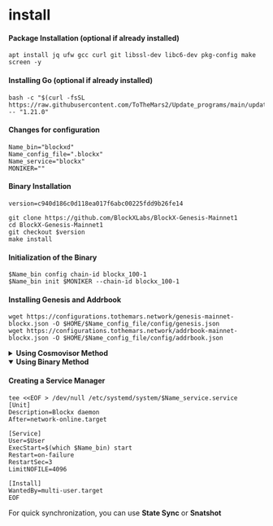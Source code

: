 # install

#### Package Installation (optional if already installed)

```
apt install jq ufw gcc curl git libssl-dev libc6-dev pkg-config make screen -y
```

#### Installing Go (optional if already installed)

```
bash -c "$(curl -fsSL https://raw.githubusercontent.com/ToTheMars2/Update_programs/main/update_go.sh)" -- "1.21.0"
```

#### Changes for configuration
```
Name_bin="blockxd"
Name_config_file=".blockx"
Name_service="blockx"
MONIKER=""
```

#### Binary Installation

```
version=c940d186c0d118ea017f6abc00225fdd9b26fe14

git clone https://github.com/BlockXLabs/BlockX-Genesis-Mainnet1
cd BlockX-Genesis-Mainnet1
git checkout $version
make install

```

#### Initialization of the Binary

```
$Name_bin config chain-id blockx_100-1
$Name_bin init $MONIKER --chain-id blockx_100-1
```

#### Installing Genesis and Addrbook

<pre><code>wget https://configurations.tothemars.network/genesis-mainnet-blockx.json -O $HOME/$Name_config_file/config/genesis.json
wget https://configurations.tothemars.network/addrbook-mainnet-blockx.json -O $HOME/$Name_config_file/config/addrbook.json
</code></pre>


<details>
  <summary><b>Using Cosmovisor Method</b></summary>

#### Install Cosmovisor
```
go install github.com/cosmos/cosmos-sdk/cosmovisor/cmd/cosmovisor@v1.0.0
```

#### Create Cosmovisor Folders && copy Binary to Cosmovisor
```
mkdir -p ~/$Name_config_file/cosmovisor/genesis/bin
mkdir -p ~/$Name_config_file/cosmovisor/upgrades

cp ~/go/bin/$Name_bin ~/$Name_config_file/cosmovisor/genesis/bin
```

#### Creating a Service Manager

```
tee <<EOF > /dev/null /etc/systemd/system/$Name_service.service
[Unit]
Description=Blockx daemon
After=network-online.target

[Service]
User=$User
ExecStart=$(which cosmovisor) start
Restart=on-failure
RestartSec=3
LimitNOFILE=4096
Environment="DAEMON_NAME=$Name_bin"
Environment="DAEMON_HOME=$(echo $HOME)/$Name_config_file"
Environment="DAEMON_ALLOW_DOWNLOAD_BINARIES=false"
Environment="DAEMON_RESTART_AFTER_UPGRADE=true"
Environment="UNSAFE_SKIP_BACKUP=true"


[Install]
WantedBy=multi-user.target
EOF
```
</details>
<details open>
  <summary><b>Using Binary Method</b></summary>

#### Creating a Service Manager

```
tee <<EOF > /dev/null /etc/systemd/system/$Name_service.service
[Unit]
Description=Blockx daemon
After=network-online.target

[Service]
User=$User
ExecStart=$(which $Name_bin) start
Restart=on-failure
RestartSec=3
LimitNOFILE=4096

[Install]
WantedBy=multi-user.target
EOF
```

</details>

For quick synchronization, you can use **State Sync** or **Snatshot**
